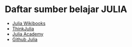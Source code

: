 # Daftar sumber belajar JULIA

* [Julia Wikibooks](https://en.wikibooks.org/wiki/Introducing_Julia)
* [ThinkJulia](https://benlauwens.github.io/ThinkJulia.jl/latest/book.html)
* [Julia Academy](https://juliaacademy.com)
* [Github Julia](https://github.com/JuliaLang)
